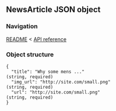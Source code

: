 ## NewsArticle JSON object

### Navigation
[README](../../README.md)
<
[API reference](../api_reference.md)

### Object structure
```
{
  "title": "Why some mens ..."                                                  (string, required)
  "img_url": "http://site.com/small.png"                                        (string, required)
  "url": "http://site.com/small.png"                                            (string, required)
}
```
